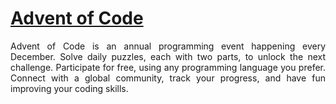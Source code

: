 # [Advent of Code](https://adventofcode.com/)

<p style="text-align: justify;">
Advent of Code is an annual programming event happening every December. Solve daily puzzles, each with two parts, to unlock the next challenge. Participate for free, using any programming language you prefer. Connect with a global community, track your progress, and have fun improving your coding skills.